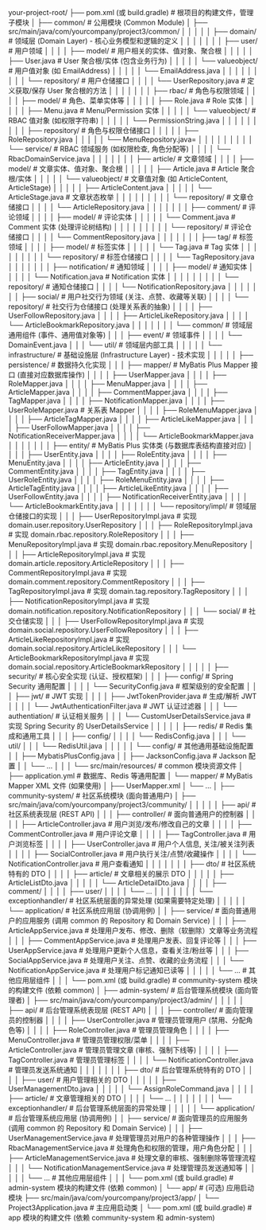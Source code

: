 your-project-root/
├── pom.xml (或 build.gradle)       # 根项目的构建文件，管理子模块
│
├── common/                         # 公用模块 (Common Module)
│   ├── src/main/java/com/yourcompany/project3/common/
│   │   │
│   │   ├── domain/                   # 领域层 (Domain Layer) - 核心业务模型和逻辑的定义
│   │   │   │
│   │   │   ├── user/                 # 用户领域
│   │   │   │   ├── model/            # 用户相关的实体、值对象、聚合根
│   │   │   │   │   ├── User.java             # User 聚合根/实体 (包含业务行为)
│   │   │   │   │   └── valueobject/      # 用户值对象 (如 EmailAddress)
│   │   │   │   │       └── EmailAddress.java
│   │   │   │   │
│   │   │   │   └── repository/       # 用户仓储接口
│   │   │   │       └── UserRepository.java # 定义获取/保存 User 聚合根的方法
│   │   │   │
│   │   │   ├── rbac/                 # 角色与权限领域
│   │   │   │   ├── model/            # 角色、菜单实体等
│   │   │   │   │   ├── Role.java             # Role 实体
│   │   │   │   │   ├── Menu.java             # Menu/Permission 实体
│   │   │   │   │   └── valueobject/      # RBAC 值对象 (如权限字符串)
│   │   │   │   │       └── PermissionString.java
│   │   │   │   │
│   │   │   │   ├── repository/       # 角色与权限仓储接口
│   │   │   │   │   ├── RoleRepository.java
│   │   │   │   │   └── MenuRepository.java=
│   │   │   │   │
│   │   │   │   └── service/          # RBAC 领域服务 (如权限检查, 角色分配等)
│   │   │   │       └── RbacDomainService.java
│   │   │   │
│   │   │   ├── article/              # 文章领域
│   │   │   │   ├── model/            # 文章实体、值对象、聚合根
│   │   │   │   │   ├── Article.java          # Article 聚合根/实体
│   │   │   │   │   └── valueobject/      # 文章值对象 (如 ArticleContent, ArticleStage)
│   │   │   │   │       ├── ArticleContent.java
│   │   │   │   │       └── ArticleStage.java # 文章状态枚举
│   │   │   │   │
│   │   │   │   └── repository/       # 文章仓储接口
│   │   │   │       └── ArticleRepository.java
│   │   │   │
│   │   │   ├── comment/              # 评论领域
│   │   │   │   ├── model/            # 评论实体
│   │   │   │   │   └── Comment.java          # Comment 实体 (处理评论树结构)
│   │   │   │   │
│   │   │   │   └── repository/       # 评论仓储接口
│   │   │   │       └── CommentRepository.java
│   │   │   │
│   │   │   ├── tag/                  # 标签领域
│   │   │   │   ├── model/            # 标签实体
│   │   │   │   │   └── Tag.java              # Tag 实体
│   │   │   │   │
│   │   │   │   └── repository/       # 标签仓储接口
│   │   │   │       └── TagRepository.java
│   │   │   │
│   │   │   ├── notification/         # 通知领域
│   │   │   │   ├── model/            # 通知实体
│   │   │   │   │   └── Notification.java     # Notification 实体
│   │   │   │   │
│   │   │   │   └── repository/       # 通知仓储接口
│   │   │   │       └── NotificationRepository.java
│   │   │   │
│   │   │   ├── social/               # 用户社交行为领域 (关注、点赞、收藏等关联)
│   │   │   │   └── repository/       # 社交行为仓储接口 (处理关系表的抽象)
│   │   │   │       ├── UserFollowRepository.java
│   │   │   │       ├── ArticleLikeRepository.java
│   │   │   │       └── ArticleBookmarkRepository.java
│   │   │   │
│   │   │   └── common/               # 领域层通用组件 (事件、通用值对象等)
│   │   │       ├── event/            # 领域事件
│   │   │       │   └── DomainEvent.java
│   │   │       └── util/             # 领域层内部工具
│   │   │
│   │   └── infrastructure/           # 基础设施层 (Infrastructure Layer) - 技术实现
│   │       │
│   │       ├── persistence/          # 数据持久化实现
│   │       │   ├── mapper/           # MyBatis Plus Mapper 接口 (直接对应数据库操作)
│   │       │   │   ├── UserMapper.java
│   │       │   │   ├── RoleMapper.java
│   │       │   │   ├── MenuMapper.java
│   │       │   │   ├── ArticleMapper.java
│   │       │   │   ├── CommentMapper.java
│   │       │   │   ├── TagMapper.java
│   │       │   │   ├── NotificationMapper.java
│   │       │   │   ├── UserRoleMapper.java   # 关系表 Mapper
│   │       │   │   ├── RoleMenuMapper.java
│   │       │   │   ├── ArticleTagMapper.java
│   │       │   │   ├── ArticleLikeMapper.java
│   │       │   │   ├── UserFollowMapper.java
│   │       │   │   ├── NotificationReceiverMapper.java
│   │       │   │   └── ArticleBookmarkMapper.java
│   │       │   │
│   │       │   ├── entity/           # MyBatis Plus 实体类 (与数据库表结构直接对应)
│   │       │   │   ├── UserEntity.java
│   │       │   │   ├── RoleEntity.java
│   │       │   │   ├── MenuEntity.java
│   │       │   │   ├── ArticleEntity.java
│   │       │   │   ├── CommentEntity.java
│   │       │   │   ├── TagEntity.java
│   │       │   │   ├── UserRoleEntity.java
│   │       │   │   ├── RoleMenuEntity.java
│   │       │   │   ├── ArticleTagEntity.java
│   │       │   │   ├── ArticleLikeEntity.java
│   │       │   │   ├── UserFollowEntity.java
│   │       │   │   ├── NotificationReceiverEntity.java
│   │       │   │   └── ArticleBookmarkEntity.java
│   │       │   │
│   │       │   └── repository/impl/  # 领域层仓储接口的实现
│   │       │       ├── UserRepositoryImpl.java       # 实现 domain.user.repository.UserRepository
│   │       │       ├── RoleRepositoryImpl.java       # 实现 domain.rbac.repository.RoleRepository
│   │       │       ├── MenuRepositoryImpl.java       # 实现 domain.rbac.repository.MenuRepository
│   │       │       ├── ArticleRepositoryImpl.java    # 实现 domain.article.repository.ArticleRepository
│   │       │       ├── CommentRepositoryImpl.java    # 实现 domain.comment.repository.CommentRepository
│   │       │       ├── TagRepositoryImpl.java        # 实现 domain.tag.repository.TagRepository
│   │       │       ├── NotificationRepositoryImpl.java # 实现 domain.notification.repository.NotificationRepository
│   │       │       └── social/                       # 社交仓储实现
│   │       │           ├── UserFollowRepositoryImpl.java # 实现 domain.social.repository.UserFollowRepository
│   │       │           ├── ArticleLikeRepositoryImpl.java # 实现 domain.social.repository.ArticleLikeRepository
│   │       │           └── ArticleBookmarkRepositoryImpl.java # 实现 domain.social.repository.ArticleBookmarkRepository
│   │       │
│   │       ├── security/             # 核心安全实现 (认证、授权框架)
│   │       │   ├── config/           # Spring Security 通用配置
│   │       │   │   └── SecurityConfig.java # 框架级别的安全配置
│   │       │   ├── jwt/              # JWT 实现
│   │       │   │   ├── JwtTokenProvider.java # 生成/解析 JWT
│   │       │   │   └── JwtAuthenticationFilter.java # JWT 认证过滤器
│   │       │   └── authentiation/    # 认证相关服务
│   │       │       └── CustomUserDetailsService.java # 实现 Spring Security 的 UserDetailsService
│   │       │
│   │       ├── redis/                # Redis 集成和通用工具
│   │       │   ├── config/
│   │       │   │   └── RedisConfig.java
│   │       │   └── util/
│   │       │       └── RedisUtil.java
│   │       │
│   │       └── config/               # 其他通用基础设施配置
│   │           ├── MybatisPlusConfig.java
│   │           ├── JacksonConfig.java # Jackson 配置
│   │           └── ...
│   │
│   └── src/main/resources/           # common 模块资源文件
│       ├── application.yml           # 数据库、Redis 等通用配置
│       └── mapper/                   # MyBatis Mapper XML 文件 (如果使用)
│           ├── UserMapper.xml
│           └── ...
│
├── community-system/               # 社区系统模块 (面向普通用户)
│   ├── src/main/java/com/yourcompany/project3/community/
│   │   │
│   │   ├── api/                      # 社区系统表现层 (REST API)
│   │   │   ├── controller/           # 面向普通用户的控制器
│   │   │   │   ├── ArticleController.java      # 用户浏览/发布/修改自己的文章
│   │   │   │   ├── CommentController.java      # 用户评论文章
│   │   │   │   ├── TagController.java          # 用户浏览标签
│   │   │   │   ├── UserController.java         # 用户个人信息, 关注/被关注列表
│   │   │   │   ├── SocialController.java       # 用户执行关注/点赞/收藏操作
│   │   │   │   └── NotificationController.java # 用户查看通知
│   │   │   │
│   │   │   ├── dto/                  # 社区系统特有的 DTO
│   │   │   │   ├── article/          # 文章相关的展示 DTO
│   │   │   │   │   ├── ArticleListDto.java
│   │   │   │   │   └── ArticleDetailDto.java
│   │   │   │   ├── comment/
│   │   │   │   ├── user/
│   │   │   │   └── ...
│   │   │   │
│   │   │   └── exceptionhandler/     # 社区系统层面的异常处理 (如果需要特定处理)
│   │   │
│   │   └── application/              # 社区系统应用层 (协调用例)
│   │       ├── service/              # 面向普通用户的应用服务 (调用 common 的 Repository 和 Domain Service)
│   │       │   ├── ArticleAppService.java      # 处理用户发布、修改、删除（软删除）文章等业务流程
│   │       │   ├── CommentAppService.java      # 处理用户发表、回复评论等
│   │       │   ├── UserAppService.java         # 处理用户更新个人信息，查看关注/粉丝等
│   │       │   ├── SocialAppService.java       # 处理用户关注、点赞、收藏的业务流程
│   │       │   └── NotificationAppService.java # 处理用户标记通知已读等
│   │       │
│   │       └── ...                   # 其他应用层组件
│   │
│   └── pom.xml (或 build.gradle)     # community-system 模块的构建文件 (依赖 common)
│
├── admin-system/                   # 后台管理系统模块 (面向管理者)
│   ├── src/main/java/com/yourcompany/project3/admin/
│   │   │
│   │   ├── api/                      # 后台管理系统表现层 (REST API)
│   │   │   ├── controller/           # 面向管理员的控制器
│   │   │   │   ├── UserController.java         # 管理员管理用户 (禁用、分配角色等)
│   │   │   │   ├── RoleController.java         # 管理员管理角色
│   │   │   │   ├── MenuController.java         # 管理员管理权限/菜单
│   │   │   │   ├── ArticleController.java      # 管理员管理文章 (审核、强制下线等)
│   │   │   │   ├── TagController.java          # 管理员管理标签
│   │   │   │   └── NotificationController.java # 管理员发送系统通知
│   │   │   │
│   │   │   ├── dto/                  # 后台管理系统特有的 DTO
│   │   │   │   ├── user/             # 用户管理相关的 DTO
│   │   │   │   │   ├── UserManagementDto.java
│   │   │   │   │   └── AssignRoleCommand.java
│   │   │   │   ├── article/          # 文章管理相关的 DTO
│   │   │   │   └── ...
│   │   │   │
│   │   │   └── exceptionhandler/     # 后台管理系统层面的异常处理
│   │   │
│   │   └── application/              # 后台管理系统应用层 (协调用例)
│   │       ├── service/              # 面向管理员的应用服务 (调用 common 的 Repository 和 Domain Service)
│   │       │   ├── UserManagementService.java      # 处理管理员对用户的各种管理操作
│   │       │   ├── RbacManagementService.java      # 处理角色和权限的管理，用户角色分配
│   │       │   ├── ArticleManagementService.java   # 处理文章的审核、强制删除等管理流程
│   │       │   └── NotificationManagementService.java # 处理管理员发送通知等
│   │       │
│   │       └── ...                   # 其他应用层组件
│   │
│   └── pom.xml (或 build.gradle)     # admin-system 模块的构建文件 (依赖 common)
│
└── app/                            # (可选) 应用启动模块
├── src/main/java/com/yourcompany/project3/app/
│   └── Project3Application.java    # 主应用启动类
│
└── pom.xml (或 build.gradle)     # app 模块的构建文件 (依赖 community-system 和 admin-system)